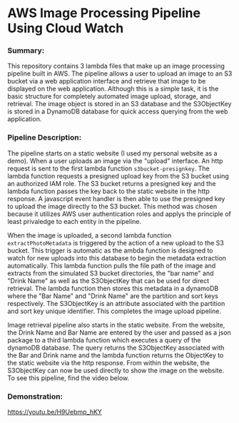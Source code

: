 # AWS Image Processing Pipeline Using Cloud Watch

### Summary:
This repository contains 3 lambda files that make up an image processing pipeline built in AWS. The pipeline allows a user to upload an image to an S3 bucket via a web application interface and retrieve that image to be displayed on the web application. Although this is a simple task, it is the basic structure for completely automated image upload, storage, and retrieval. The image object is stored in an S3 database and the S3ObjectKey is stored in a DynamoDB database for quick access querying from the web application.

### Pipeline Description:
The pipeline starts on a static website (I used my personal website as a demo). When a user uploads an image via the "upload" interface. An http request is sent to the first lambda function `s3bucket-presignkey`. The lambda function requests a presigned upload key from the S3 bucket using an authorized IAM role. The S3 bucket returns a presigned key and the lambda function passes the key back to the static website in the http response. A javascript event handler is then able to use the presigned key to upload the image directly to the S3 bucket. This method was chosen because it utilizes AWS user authentication roles and applys the principle of least privaledge to each entity in the pipeline. 

When the image is uploaded, a second lambda function `extractPhotoMetadata` is triggered by the action of a new upload to the S3 bucket. This trigger is automatic as the ambda function is designed to watch for new uploads into this database to begin the metadata extraction automatically. This lambda function pulls the file path of the image and extracts from the simulated S3 bucket directories, the "bar name" and "Drink Name" as well as the S3ObjectKey that can be used for direct retrieval. The lambda function then stores this metadata in a dynamoDB where the "Bar Name" and "Drink Name" are the partition and sort keys respectively. The S3ObjectKey is an attribute associated with the partition and sort key unique identifier. This completes the image upload pipeline.

Image retrieval pipeline also starts in the static website. From the website, the Drink Name and Bar Name are entered by the user and passed as a json package to a third lambda function which executes a query of the dynamoDB database. The query returns the S3ObjectKey associated with the Bar and Drink name and the lambda function returns the ObjectKey to the static website via the http response. From within the website, the S3ObjectKey can now be used directly to show the image on the website. To see this pipeline, find the video below.

### Demonstration:

https://youtu.be/H9Uebmp_hKY
